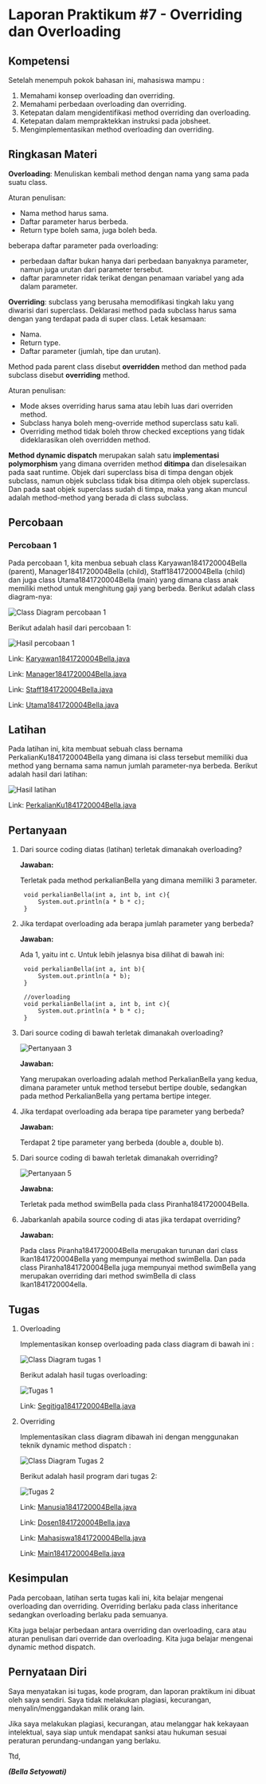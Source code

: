 # Laporan Praktikum #7 - Overriding dan Overloading

## Kompetensi
Setelah menempuh pokok bahasan ini, mahasiswa mampu : 
1. Memahami konsep overloading dan overriding. 
2. Memahami perbedaan overloading dan overriding.
3. Ketepatan dalam mengidentifikasi method overriding dan overloading.
4. Ketepatan dalam mempraktekkan instruksi pada jobsheet.
5. Mengimplementasikan method overloading dan overriding.

## Ringkasan Materi
**Overloading**: Menuliskan kembali method dengan nama yang sama pada suatu class.

Aturan penulisan:
- Nama method harus sama.
- Daftar parameter harus berbeda.
- Return type boleh sama, juga boleh beda.

beberapa daftar parameter pada overloading:
- perbedaan daftar bukan hanya dari perbedaan banyaknya parameter, namun juga urutan dari parameter tersebut.
- daftar paramneter ridak terikat dengan penamaan variabel yang ada dalam parameter.

**Overriding**: subclass yang berusaha memodifikasi tingkah laku yang diwarisi dari superclass. Deklarasi method pada subclass harus sama dengan yang terdapat pada di super class. Letak kesamaan:
- Nama.
- Return type.
- Daftar parameter (jumlah, tipe dan urutan). 

Method pada parent class disebut **overridden** method dan method pada subclass
disebut **overriding** method. 

Aturan penulisan:
- Mode akses overriding harus sama atau lebih luas dari overriden method.
- Subclass hanya boleh meng-override method superclass satu kali.
- Overriding method tidak boleh throw checked exceptions yang tidak
dideklarasikan oleh overridden method.

**Method dynamic dispatch** merupakan salah satu **implementasi polymorphism** yang dimana overriden method **ditimpa** dan diselesaikan pada saat runtime. Objek dari superclass bisa di timpa dengan objek subclass, namun objek subclass tidak bisa ditimpa oleh objek superclass. Dan pada saat objek superclass sudah di timpa, maka yang akan muncul adalah method-method yang berada di class subclass.

## Percobaan
### Percobaan 1
Pada percobaan 1, kita menbua sebuah class Karyawan1841720004Bella (parent), Manager1841720004Bella (child), Staff1841720004Bella (child) dan juga class Utama1841720004Bella (main) yang dimana class anak memiliki method untuk menghitung gaji yang berbeda. Berikut adalah class diagram-nya:

![Class Diagram percobaan 1](../../docs/7_Overriding_dan_Overloading/img/CDPercobaan1.PNG)

Berikut adalah hasil dari percobaan 1:

![Hasil percobaan 1](../../docs/7_Overriding_dan_Overloading/img/Percobaan1.PNG)

Link: [Karyawan1841720004Bella.java](../../src/7_Overriding_dan_Overloading/Karyawan1841720004Bella.java)

Link: [Manager1841720004Bella.java](../../src/7_Overriding_dan_Overloading/Manager1841720004Bella.java)

Link: [Staff1841720004Bella.java](../../src/7_Overriding_dan_Overloading/Staff1841720004Bella.java)

Link: [Utama1841720004Bella.java](../../src/7_Overriding_dan_Overloading/Utama1841720004Bella.java)

## Latihan
Pada latihan ini, kita membuat sebuah class bernama PerkalianKu1841720004Bella yang dimana isi class tersebut memiliki dua method yang bernama sama namun jumlah parameter-nya berbeda. Berikut adalah hasil dari latihan:

![Hasil latihan](../../docs/7_Overriding_dan_Overloading/img/Latihan.PNG)

Link: [PerkalianKu1841720004Bella.java](../../src/7_Overriding_dan_Overloading/PerkalianKu1841720004Bella.java)

## Pertanyaan
1. Dari source coding diatas (latihan) terletak dimanakah overloading?

    **Jawaban:**

    Terletak pada method perkalianBella yang dimana memiliki 3 parameter.

        void perkalianBella(int a, int b, int c){
            System.out.println(a * b * c);
        }

2. Jika terdapat overloading ada berapa jumlah parameter yang berbeda?

    **Jawaban:**

    Ada 1, yaitu int c. Untuk lebih jelasnya bisa dilihat di bawah ini:

        void perkalianBella(int a, int b){
            System.out.println(a * b);
        }
    
        //overloading
        void perkalianBella(int a, int b, int c){
            System.out.println(a * b * c);
        }

3. Dari source coding di bawah terletak dimanakah overloading?

    ![Pertanyaan 3](../../docs/7_Overriding_dan_Overloading/img/Pertanyaan3.PNG)

    **Jawaban:**

    Yang merupakan overloading adalah method PerkalianBella yang kedua, dimana parameter untuk method tersebut bertipe double, sedangkan pada method PerkalianBella yang pertama bertipe integer.

4. Jika terdapat overloading ada berapa tipe parameter yang berbeda?

    **Jawaban:**

    Terdapat 2 tipe parameter yang berbeda (double a, double b).

5. Dari source coding di bawah terletak dimanakah overriding?

    ![Pertanyaan 5](../../docs/7_Overriding_dan_Overloading/img/Pertanyaan5.PNG)

    **Jawabna:**

    Terletak pada method swimBella pada class Piranha1841720004Bella.

6. Jabarkanlah apabila source coding di atas jika terdapat overriding?

    **Jawaban:**

    Pada class Piranha1841720004Bella merupakan turunan dari class Ikan1841720004Bella yang mempunyai method swimBella. Dan pada class Piranha1841720004Bella juga mempunyai method swimBella yang merupakan overriding dari method swimBella di class Ikan1841720004ella.


## Tugas
1. Overloading

    Implementasikan konsep overloading pada class diagram di bawah ini :

    ![Class Diagram tugas 1](../../docs/7_Overriding_dan_Overloading/img/CDTugas1.PNG)

    Berikut adalah hasil tugas overloading:

    ![Tugas 1](../../docs/7_Overriding_dan_Overloading/img/Tugas1.PNG)

    Link: [Segitiga1841720004Bella.java](../../src/7_Overriding_dan_Overloading/Segitiga1841720004Bella.java)

2. Overriding

    Implementasikan class diagram dibawah ini dengan menggunakan teknik dynamic method dispatch :

    ![Class Diagram Tugas 2](../../docs/7_Overriding_dan_Overloading/img/CDTugas2.PNG)

    Berikut adalah hasil program dari tugas 2:

    ![Tugas 2](../../docs/7_Overriding_dan_Overloading/img/Tugas2.PNG)

    Link: [Manusia1841720004Bella.java](../../src/7_Overriding_dan_Overloading/Manusia1841720004Bella.java)

    Link: [Dosen1841720004Bella.java](../../src/7_Overriding_dan_Overloading/Dosen1841720004Bella.java)

    Link: [Mahasiswa1841720004Bella.java](../../src/7_Overriding_dan_Overloading/Mahasiswa1841720004Bella.java)

    Link: [Main1841720004Bella.java](../../src/7_Overriding_dan_Overloading/Main1841720004Bella.java)

## Kesimpulan
Pada percobaan, latihan serta tugas kali ini, kita belajar mengenai overloading dan overriding. Overriding berlaku pada class inheritance sedangkan overloading berlaku pada semuanya.

Kita juga belajar perbedaan antara overriding dan overloading, cara atau aturan penulisan dari override dan overloading. Kita juga belajar mengenai dynamic method dispatch.

## Pernyataan Diri

Saya menyatakan isi tugas, kode program, dan laporan praktikum ini dibuat oleh saya sendiri. Saya tidak melakukan plagiasi, kecurangan, menyalin/menggandakan milik orang lain.

Jika saya melakukan plagiasi, kecurangan, atau melanggar hak kekayaan intelektual, saya siap untuk mendapat sanksi atau hukuman sesuai peraturan perundang-undangan yang berlaku.

Ttd,

_**(Bella Setyowati)**_